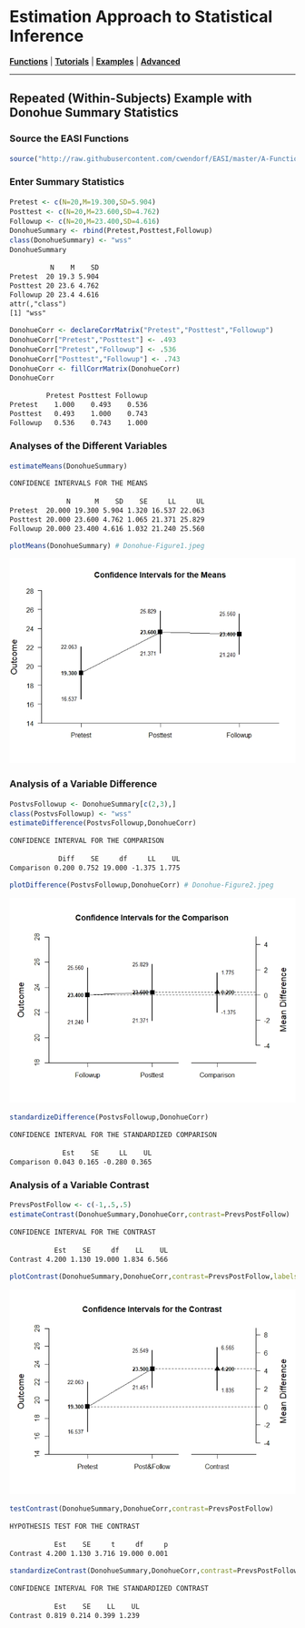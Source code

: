 # Estimation Approach to Statistical Inference

[**Functions**](../../A-Functions) | 
[**Tutorials**](../../B-Tutorials) | 
[**Examples**](../../C-Examples) | 
[**Advanced**](../../D-Advanced)

---

## Repeated (Within-Subjects) Example with Donohue Summary Statistics

### Source the EASI Functions

```r
source("http://raw.githubusercontent.com/cwendorf/EASI/master/A-Functions/EASI-Functions.R")
```

### Enter Summary Statistics

```r
Pretest <- c(N=20,M=19.300,SD=5.904)
Posttest <- c(N=20,M=23.600,SD=4.762)
Followup <- c(N=20,M=23.400,SD=4.616)
DonohueSummary <- rbind(Pretest,Posttest,Followup)
class(DonohueSummary) <- "wss"
DonohueSummary
```
```
          N    M    SD
Pretest  20 19.3 5.904
Posttest 20 23.6 4.762
Followup 20 23.4 4.616
attr(,"class")
[1] "wss"
```
```r
DonohueCorr <- declareCorrMatrix("Pretest","Posttest","Followup")
DonohueCorr["Pretest","Posttest"] <- .493
DonohueCorr["Pretest","Followup"] <- .536
DonohueCorr["Posttest","Followup"] <- .743
DonohueCorr <- fillCorrMatrix(DonohueCorr)
DonohueCorr
```
```
         Pretest Posttest Followup
Pretest    1.000    0.493    0.536
Posttest   0.493    1.000    0.743
Followup   0.536    0.743    1.000
```

### Analyses of the Different Variables

```r
estimateMeans(DonohueSummary)
```
```
CONFIDENCE INTERVALS FOR THE MEANS

              N      M    SD    SE     LL     UL
Pretest  20.000 19.300 5.904 1.320 16.537 22.063
Posttest 20.000 23.600 4.762 1.065 21.371 25.829
Followup 20.000 23.400 4.616 1.032 21.240 25.560
```
```r
plotMeans(DonohueSummary) # Donohue-Figure1.jpeg
```
<kbd><img src="Donohue-Figure1.jpeg"></kbd>
 
### Analysis of a Variable Difference

```r
PostvsFollowup <- DonohueSummary[c(2,3),]
class(PostvsFollowup) <- "wss"
estimateDifference(PostvsFollowup,DonohueCorr)
```
```
CONFIDENCE INTERVAL FOR THE COMPARISON

            Diff    SE     df     LL    UL
Comparison 0.200 0.752 19.000 -1.375 1.775
```
```r
plotDifference(PostvsFollowup,DonohueCorr) # Donohue-Figure2.jpeg
```
<kbd><img src="Donohue-Figure2.jpeg"></kbd>
```r
standardizeDifference(PostvsFollowup,DonohueCorr)
```
```
CONFIDENCE INTERVAL FOR THE STANDARDIZED COMPARISON

             Est    SE     LL    UL
Comparison 0.043 0.165 -0.280 0.365
```

### Analysis of a Variable Contrast

```r
PrevsPostFollow <- c(-1,.5,.5)
estimateContrast(DonohueSummary,DonohueCorr,contrast=PrevsPostFollow)
```
```
CONFIDENCE INTERVAL FOR THE CONTRAST

           Est    SE     df    LL    UL
Contrast 4.200 1.130 19.000 1.834 6.566
```
```r
plotContrast(DonohueSummary,DonohueCorr,contrast=PrevsPostFollow,labels=c("Pretest","Post&Follow")) # Donohue-Figure3.jpeg
```
<kbd><img src="Donohue-Figure3.jpeg"></kbd>
```r
testContrast(DonohueSummary,DonohueCorr,contrast=PrevsPostFollow)
```
```
HYPOTHESIS TEST FOR THE CONTRAST

           Est    SE     t     df     p
Contrast 4.200 1.130 3.716 19.000 0.001
```
```r
standardizeContrast(DonohueSummary,DonohueCorr,contrast=PrevsPostFollow)
```
```
CONFIDENCE INTERVAL FOR THE STANDARDIZED CONTRAST

           Est    SE    LL    UL
Contrast 0.819 0.214 0.399 1.239
```